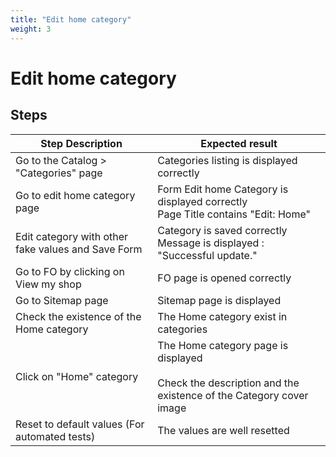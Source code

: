 ```yaml
---
title: "Edit home category"
weight: 3
---
```


# Edit home category
## Steps
| Step Description | Expected result |
| ----- | ----- |
| Go to the Catalog > "Categories" page | Categories listing is displayed correctly |
| Go to edit home category page | Form Edit home Category is displayed correctly<br>Page Title contains "Edit: Home" |
| Edit category with other fake values and Save Form | Category is saved correctly<br>Message is displayed : "Successful update." |
| Go to FO by clicking on View my shop | FO page is opened correctly |
| Go to Sitemap page | Sitemap page is displayed |
| Check the existence of the Home category | The Home category exist in categories |
| Click on "Home" category | The Home category page is displayed<br><br>Check the description and the existence of the Category cover image |
| Reset to default values (For automated tests) | The values are well resetted |
